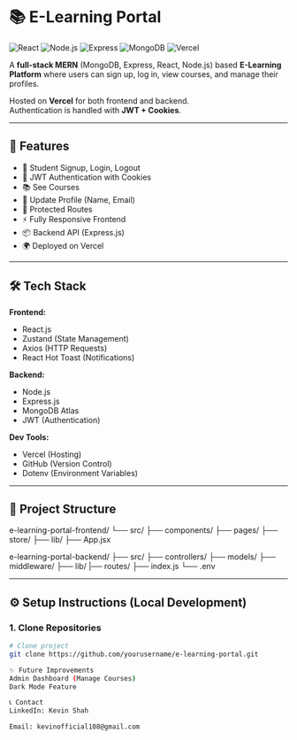 # 📚 E-Learning Portal

![React](https://img.shields.io/badge/React-18.2-blue) 
![Node.js](https://img.shields.io/badge/Node.js-18.16-green) 
![Express](https://img.shields.io/badge/Express-4.18-lightgrey) 
![MongoDB](https://img.shields.io/badge/MongoDB-Atlas-green) 
![Vercel](https://img.shields.io/badge/Deployed-Vercel-black)

A **full-stack MERN** (MongoDB, Express, React, Node.js) based **E-Learning Platform** where users can sign up, log in, view courses, and manage their profiles.

Hosted on **Vercel** for both frontend and backend.  
Authentication is handled with **JWT + Cookies**.

---

## 🚀 Features

- 🔐 Student Signup, Login, Logout
- 🧠 JWT Authentication with Cookies
- 📚 See Courses
- 📝 Update Profile (Name, Email)
- 🔄 Protected Routes
- ⚡ Fully Responsive Frontend
- 📦 Backend API (Express.js)
- 🌍 Deployed on Vercel

---

## 🛠️ Tech Stack

**Frontend:**
- React.js
- Zustand (State Management)
- Axios (HTTP Requests)
- React Hot Toast (Notifications)

**Backend:**
- Node.js
- Express.js
- MongoDB Atlas
- JWT (Authentication)

**Dev Tools:**
- Vercel (Hosting)
- GitHub (Version Control)
- Dotenv (Environment Variables)

---

## 📂 Project Structure
e-learning-portal-frontend/ └── src/ ├── components/ ├── pages/ ├── store/ ├── lib/ ├── App.jsx

e-learning-portal-backend/ ├── src/ ├── controllers/ ├── models/ ├── middleware/ ├── lib/ |── routes/ ├── index.js └── .env


---

## ⚙️ Setup Instructions (Local Development)

### 1. Clone Repositories

```bash
# Clone project
git clone https://github.com/yourusername/e-learning-portal.git

✨ Future Improvements
Admin Dashboard (Manage Courses)
Dark Mode Feature

📞 Contact
LinkedIn: Kevin Shah

Email: kevinofficial108@gmail.com
